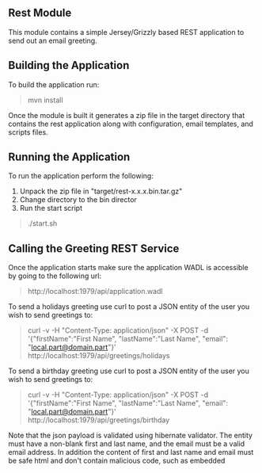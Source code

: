 ## Rest Module
This module contains a simple Jersey/Grizzly based REST application to send out
an email greeting.


## Building the Application
To build the application run:
> mvn install

Once the module is built it generates a zip file in the target directory that
contains the rest application along with configuration, email templates,
and scripts files.

## Running the Application
To run the application perform the following:

1. Unpack the zip file in "target/rest-x.x.x.bin.tar.gz"
2. Change directory to the bin director
3. Run the start script

> ./start.sh

## Calling the Greeting REST Service
Once the application starts make sure the application WADL is accessible by
going to the following url:
> http://localhost:1979/api/application.wadl

To send a holidays greeting use curl to post a JSON entity of the user you wish
to send greetings to:
> curl -v -H "Content-Type: application/json" -X POST -d '{"firstName":"First Name", "lastName":"Last Name", "email": "local.part@domain.part"}' http://localhost:1979/api/greetings/holidays

To send a birthday greeting use curl to post a JSON entity of the user you wish
to send greetings to:
> curl -v -H "Content-Type: application/json" -X POST -d '{"firstName":"First Name", "lastName":"Last Name", "email": "local.part@domain.part"}' http://localhost:1979/api/greetings/birthday

Note that the json payload is validated using hibernate validator. The entity 
must have a non-blank first and last name, and the email must be a valid email
address. In addition the content of first and last name and email must be safe
html and don't contain malicious code, such as embedded <script> elements.

